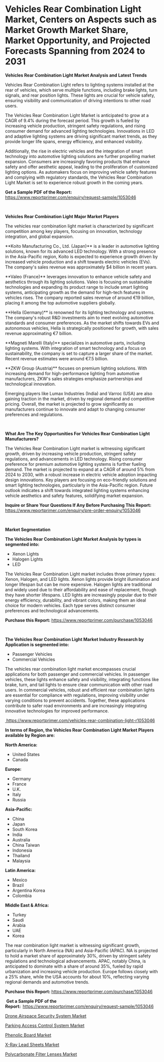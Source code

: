 <p><h1>Vehicles Rear Combination Light Market, Centers on Aspects such as Market Growth Market Share, Market Opportunity, and Projected Forecasts Spanning from 2024 to 2031</h1></p><p><strong>Vehicles Rear Combination Light Market Analysis and Latest Trends</strong></p>
<p><p>Vehicles Rear Combination Light refers to lighting systems installed at the rear of vehicles, which serve multiple functions, including brake lights, turn signals, and rear position lights. These lights are crucial for vehicle safety, ensuring visibility and communication of driving intentions to other road users.</p><p>The Vehicles Rear Combination Light Market is anticipated to grow at a CAGR of 9.4% during the forecast period. This growth is fueled by increasing vehicle production, stringent safety regulations, and rising consumer demand for advanced lighting technologies. Innovations in LED and adaptive lighting systems are driving significant market trends, as they provide longer life spans, energy efficiency, and enhanced visibility.</p><p>Additionally, the rise in electric vehicles and the integration of smart technology into automotive lighting solutions are further propelling market expansion. Consumers are increasingly favoring products that enhance safety and offer aesthetic appeal, leading to the proliferation of customized lighting options. As automakers focus on improving vehicle safety features and complying with regulatory standards, the Vehicles Rear Combination Light Market is set to experience robust growth in the coming years.</p></p>
<p><strong>Get a Sample PDF of the Report:&nbsp;</strong> <a href="https://www.reportprimer.com/enquiry/request-sample/1053046">https://www.reportprimer.com/enquiry/request-sample/1053046</a></p>
<p>&nbsp;</p>
<p><strong>Vehicles Rear Combination Light Major Market Players</strong></p>
<p><p>The vehicles rear combination light market is characterized by significant competition among key players, focusing on innovation, technology integration, and global expansion.</p><p>**Koito Manufacturing Co., Ltd. (Japan)** is a leader in automotive lighting solutions, known for its advanced LED technology. With a strong presence in the Asia-Pacific region, Koito is expected to experience growth driven by increased vehicle production and a shift towards electric vehicles (EVs). The company's sales revenue was approximately $4 billion in recent years.</p><p>**Valeo (France)** leverages innovation to enhance vehicle safety and aesthetics through its lighting solutions. Valeo is focusing on sustainable technologies and expanding its product range to include smart lighting systems, anticipating growth as the demand for high-tech features in vehicles rises. The company reported sales revenue of around €19 billion, placing it among the top automotive suppliers globally.</p><p>**Hella (Germany)** is renowned for its lighting technology and systems. The company's robust R&D investments aim to meet evolving automotive standards and consumer preferences. As the market shifts towards EVs and autonomous vehicles, Hella is strategically positioned for growth, with sales revenue approximating €7 billion.</p><p>**Magneti Marelli (Italy)** specializes in automotive parts, including lighting systems. With integration of smart technology and a focus on sustainability, the company is set to capture a larger share of the market. Recent revenue estimates were around €7.5 billion.</p><p>**ZKW Group (Austria)** focuses on premium lighting solutions. With increasing demand for high-performance lighting from automotive manufacturers, ZKW's sales strategies emphasize partnerships and technological innovation.</p><p>Emerging players like Lumax Industries (India) and Varroc (USA) are also gaining traction in the market, driven by regional demand and competitive pricing. Overall, the market is projected to grow significantly as manufacturers continue to innovate and adapt to changing consumer preferences and regulations.</p></p>
<p>&nbsp;</p>
<p><strong>What Are The Key Opportunities For Vehicles Rear Combination Light Manufacturers?</strong></p>
<p><p>The Vehicles Rear Combination Light market is witnessing significant growth, driven by increasing vehicle production, stringent safety regulations, and advancements in LED technology. Rising consumer preference for premium automotive lighting systems is further fueling demand. The market is projected to expand at a CAGR of around 5% from 2024 to 2030, with a robust increase in electric vehicle adoption impacting design innovations. Key players are focusing on eco-friendly solutions and smart lighting technologies, particularly in the Asia-Pacific region. Future outlook indicates a shift towards integrated lighting systems enhancing vehicle aesthetics and safety features, solidifying market expansion.</p></p>
<p><strong>Inquire or Share Your Questions If Any Before Purchasing This Report:</strong> <a href="https://www.reportprimer.com/enquiry/pre-order-enquiry/1053046">https://www.reportprimer.com/enquiry/pre-order-enquiry/1053046</a></p>
<p>&nbsp;</p>
<p><strong>Market Segmentation</strong></p>
<p><strong>The Vehicles Rear Combination Light Market Analysis by types is segmented into:</strong></p>
<p><ul><li>Xenon Lights</li><li>Halogen Lights</li><li>LED</li></ul></p>
<p><p>The Vehicles Rear Combination Light market includes three primary types: Xenon, Halogen, and LED lights. Xenon lights provide bright illumination and longer lifespan but can be more expensive. Halogen lights are traditional and widely used due to their affordability and ease of replacement, though they have shorter lifespans. LED lights are increasingly popular due to their energy efficiency, durability, and vibrant colors, making them an ideal choice for modern vehicles. Each type serves distinct consumer preferences and technological advancements.</p></p>
<p><strong>Purchase this Report:&nbsp;</strong><a href="https://www.reportprimer.com/purchase/1053046">https://www.reportprimer.com/purchase/1053046</a></p>
<p>&nbsp;</p>
<p><strong>The Vehicles Rear Combination Light Market Industry Research by Application is segmented into:</strong></p>
<p><ul><li>Passenger Vehicles</li><li>Commercial Vehicles</li></ul></p>
<p><p>The vehicles rear combination light market encompasses crucial applications for both passenger and commercial vehicles. In passenger vehicles, these lights enhance safety and visibility, integrating functions like brake, turn, and tail lights to ensure clear communication with other road users. In commercial vehicles, robust and efficient rear combination lights are essential for compliance with regulations, improving visibility under varying conditions to prevent accidents. Together, these applications contribute to safer road environments and are increasingly integrating innovative technologies for improved performance.</p></p>
<p><a href="https://www.reportprimer.com/vehicles-rear-combination-light-r1053046">&nbsp;https://www.reportprimer.com/vehicles-rear-combination-light-r1053046</a></p>
<p><strong>In terms of Region, the Vehicles Rear Combination Light Market Players available by Region are:</strong></p>
<p>
    <p> <strong> North America: </strong>
        <ul>
            <li>United States</li>
            <li>Canada</li>
        </ul>
        </p> 
    <p> <strong> Europe: </strong>
        <ul>
            <li>Germany</li>
            <li>France</li>
            <li>U.K.</li>
            <li>Italy</li>
            <li>Russia</li>
        </ul>
        </p> 
    <p> <strong> Asia-Pacific: </strong>
        <ul>
            <li>China</li>
            <li>Japan</li>
            <li>South Korea</li>
            <li>India</li>
            <li>Australia</li>
            <li>China Taiwan</li>
            <li>Indonesia</li>
            <li>Thailand</li>
            <li>Malaysia</li>
        </ul>
        </p> 
    <p> <strong> Latin America: </strong>
        <ul>
            <li>Mexico</li>
            <li>Brazil</li>
            <li>Argentina Korea</li>
            <li>Colombia</li>
        </ul>
        </p> 
    <p> <strong> Middle East & Africa: </strong>
        <ul>
            <li>Turkey</li>
            <li>Saudi</li>
            <li>Arabia</li>
            <li>UAE</li>
            <li>Korea</li>
        </ul>
    </p>
    </p>
<p><p>The rear combination light market is witnessing significant growth, particularly in North America (NA) and Asia-Pacific (APAC). NA is projected to hold a market share of approximately 30%, driven by stringent safety regulations and technological advancements. APAC, notably China, is anticipated to dominate with a share of around 35%, fueled by rapid urbanization and increasing vehicle production. Europe follows closely with a 25% share, while the USA accounts for about 10%, reflecting varying regional demands and automotive trends.</p></p>
<p><strong>Purchase this Report: </strong><a href="https://www.reportprimer.com/purchase/1053046">https://www.reportprimer.com/purchase/1053046</a></p>
<p>&nbsp;<strong>Get a Sample PDF of the Report:&nbsp;&nbsp;</strong><a href="https://www.reportprimer.com/enquiry/request-sample/1053046">https://www.reportprimer.com/enquiry/request-sample/1053046</a></p>
<p><strong></strong></p>
<p><p><a href="https://issuu.com/reportprime-2/docs/drone-airspace-security-system-mark_354e4520013458">Drone Airspace Security System Market</a></p><p><a href="https://issuu.com/reportprime-2/docs/parking-access-control-system-marke_634bcc7ae9c809">Parking Access Control System Market</a></p><p><a href="https://www.linkedin.com/pulse/insights-phenolic-board-industry-market-financial-status-size-4nyie?trackingId=LESV7AN7RDWBk4zCjWVW9g%3D%3D">Phenolic Board Market</a></p><p><a href="https://medium.com/@henriettemills1/x-ray-lead-sheets-market-indicators-market-size-regional-breakdown-market-player-analysis-and-299afcf286e8">X-Ray Lead Sheets Market</a></p><p><a href="https://medium.com/@henriettemills1/future-of-polycarbonate-filter-lenses-market-global-market-forecast-and-market-trends-2024-bb5e467dc194">Polycarbonate Filter Lenses Market</a></p></p>
